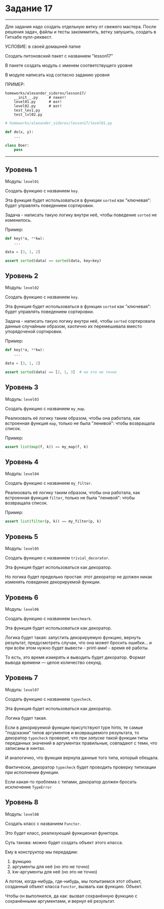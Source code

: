 # Задание 17

---

Для задания надо создать отдельную ветку от свежего мастера.
После решения задач, файлы и тесты закоммитить,
ветку запушить, создать в Гитхабе пулл-реквест.

УСЛОВИЕ: в своей домашней папке

Создать питоновский пакет с названием "lesson17"

В пакете создать модуль с именем соответствущего уровня

В модуле написать код согласно заданию уровня

ПРИМЕР:

```
homeworks/alexander_sidorov/lesson17/
    __init__.py     # пакет!
    level01.py      # вот!
    level02.py      # вот!
    test_lev1.py
    test_lvl02.py
```

```python
# homeworks/alexander_sidorov/lesson17/level01.py

def do(x, y):
    ...

class Doer:
    pass
```

---


## Уровень 1

Модуль: `level01`

Создать функцию с названием `key`.

Эта функция будет использоваться
в функции `sorted` как "ключевая":
будет управлять поведением сортировки.

Задача - написать такую логику внутри неё,
чтобы поведение `sorted` не изменилось.

Пример:

```python
def key(*a, **kw):
    ...

data = [3, 1, 2]

assert sorted(data) == sorted(data, key=key)
```

## Уровень 2

Модуль: `level02`

Создать функцию c названием `key`.

Эта функция будет использоваться
в функции `sorted` как "ключевая":
будет управлять поведением сортировки.

Задача - написать такую логику внутри неё,
чтобы `sorted` сортировала данные случайным образом,
хаотично их перемешивала вместо упорядоченой сортировки.

Пример:

```python
def key(*a, **kw):
    ...

data = [3, 1, 2]

assert sorted(data) == [2, 1, 3]  # но это не точно
``` 


## Уровень 3

Модуль: `level03`

Создать функцию c названием `my_map`.

Реализовать её логику таким образом,
чтобы она работала, как встроенная функция `map`,
только не была "ленивой": чтобы возвращала список.

Пример:

```python
assert list(map(f, k)) == my_map(f, k)
``` 


## Уровень 4

Модуль: `level04`

Создать функцию c названием `my_filter`.

Реализовать её логику таким образом,
чтобы она работала, как встроенная функция `filter`,
только не была "ленивой": чтобы возвращала список.

Пример:

```python
assert list(filter(p, k)) == my_filter(p, k)
``` 


## Уровень 5

Модуль: `level05`

Создать функцию c названием `trivial_decorator`.

Эта функция будет использоваться как декоратор.

Но логика будет предельно простая:
этот декоратор не должен никак изменять поведение
декорируемой функции.


## Уровень 6

Модуль: `level06`

Создать функцию c названием `benchmark`.

Эта функция будет использоваться как декоратор.

Логика будет такая:
запустить декорируемую функцию, вернуть результат,
предусмотреть случаи, что она может бросить ошибки...
и при всём этом нужно будет вывести - print-ами! - время её работы.

То есть, это время измерять и выводить будет декоратор.
Формат вывода времени — целое количество секунд.


## Уровень 7

Модуль: `level07`

Создать функцию c названием `typecheck`.

Эта функция будет использоваться как декоратор.

Логика будет такая.

Если в декорируемой функции присутствуют type hints,
те самые "подсказки" типов аргументов и возвращаемого результата,
то декоратор `typecheck` проверит, что при _запуске_
такой функции типы переданных значений в аргументах правильные,
совпадают с теми, что записаны в хинтах.

И аналогично, что функция вернула данные того
типа, который обещала.

Фактически, декоратор `typecheck` будет проводить
проверку типизации при исполнении функции.

Если какая-то проблема с типами, декоратор
должен бросать исключение `TypeError`


## Уровень 8

Модуль: `level08`

Создать класс c названием `Functor`.

Это будет класс, реализующий функционал функтора.

Суть такова: можно будет создать объект этого класса.

Ему в конструктор мы передадим:
1. функцию
2. аргументы для неё (но это не точно)
3. kw-аргументы для неё (но это не точно)

А потом, когда-нибудь, где-нибудь,
мы попытаемся этот объект, созданный объект класса `Functor`,
вызвать как функцию. Объект.

Чтобы он выполнился, да как: вызвал сохранённую
функцию с сохранёнными аргументами, и вернул её
результат.
